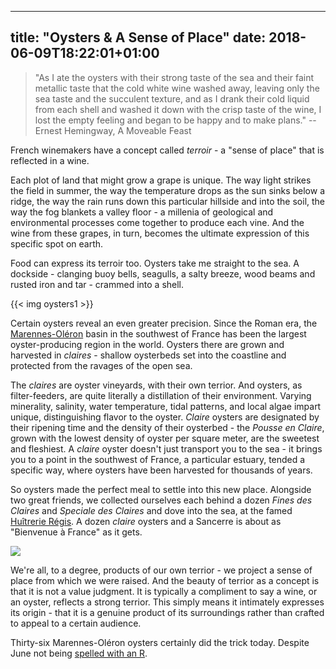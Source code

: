 
---
title: "Oysters & A Sense of Place"
date: 2018-06-09T18:22:01+01:00
---

> "As I ate the oysters with their strong taste of the sea and their faint metallic taste that the cold white wine washed away, leaving only the sea taste and the succulent texture, and as I drank their cold liquid from each shell and washed it down with the crisp taste of the wine, I lost the empty feeling and began to be happy and to make plans." -- Ernest Hemingway, A Moveable Feast

French winemakers have a concept called _terroir_ - a "sense of place" that is reflected in a wine.  

Each plot of land that might grow a grape is unique. The way light strikes the field in summer, the way the temperature drops as the sun sinks below a ridge, the way the rain runs down this particular hillside and into the soil, the way the fog blankets a valley floor - a millenia of geological and environmental processes come together to produce each vine. And the wine from these grapes, in turn, becomes the ultimate expression of this specific spot on earth.

Food can express its terroir too. Oysters take me straight to the sea. A dockside - clanging buoy bells, seagulls, a salty breeze, wood beams and rusted iron and tar - crammed into a shell.

{{< img oysters1 >}}

Certain oysters reveal an even greater precision. Since the Roman era, the [Marennes-Oléron](https://www.huitresmarennesoleron.info/index.html) basin in the southwest of France has been the largest oyster-producing region in the world. Oysters there are grown and harvested in _claires_ - shallow oysterbeds set into the coastline and protected from the ravages of the open sea.

The _claires_ are oyster vineyards, with their own terrior. And oysters, as filter-feeders, are quite literally a distillation of their environment. Varying minerality, salinity, water temperature, tidal patterns, and local algae impart unique, distinguishing flavor to the oyster. _Claire_ oysters are designated by their ripening time and the density of their oysterbed - the _Pousse en Claire_, grown with the lowest density of oyster per square meter, are the sweetest and fleshiest. A _claire_ oyster doesn't just transport you to the sea - it brings you to a point in the southwest of France, a particular estuary, tended a specific way, where oysters have been harvested for thousands of years.

So oysters made the perfect meal to settle into this new place. Alongside two great friends, we collected ourselves each behind a dozen _Fines des Claires_ and _Speciale des Claires_ and dove into the sea, at the famed [Huîtrerie Régis](https://www.tripadvisor.fr/Restaurant_Review-g187147-d1821374-Reviews-Huitrerie_Regis-Paris_Ile_de_France.html). A dozen _claire_ oysters and a Sancerre is about as "Bienvenue à France" as it gets.

<img src="/post/oysters-and-a-sense-of-place/oysters2.jpg" />

We're all, to a degree, products of our own terrior - we project a sense of place from which we were raised. And the beauty of terrior as a concept is that it is not a value judgment. It is typically a compliment to say a wine, or an oyster, reflects a strong terrior. This simply means it intimately expresses its origin - that it is a genuine product of its surroundings rather than crafted to appeal to a certain audience. 

Thirty-six Marennes-Oléron oysters certainly did the trick today. Despite June not being [spelled with an R](https://www.acsh.org/news/2016/12/28/true-or-false-only-eat-oysters-months-end-r-10651).

